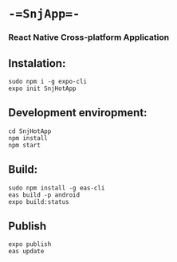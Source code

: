 # `-=SnjApp=-`

### React Native Cross-platform Application

## Instalation:

    sudo npm i -g expo-cli
    expo init SnjHotApp

## Development enviropment:

    cd SnjHotApp
    npm install
    npm start

## Build:

    sudo npm install -g eas-cli
    eas build -p android
    expo build:status

## Publish

    expo publish
    eas update

